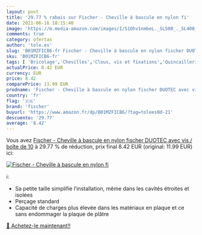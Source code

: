 ```yaml
---
layout: post
title: '29.77 % rabais sur Fischer - Cheville à bascule en nylon fi'
date: 2021-06-16 18:15:40
image: 'https://m.media-amazon.com/images/I/51Ohv1nmbeL._SL500_._SL400_.jpg'
comments: true
category: ofertas
author: 'tole.es'
slug: 'B01MZFICB6-fr Fischer - Cheville à bascule en nylon fischer DUOTEC avec...'
sku: 'B01MZFICB6-fr'
tags: [ 'Bricolage','Chevilles','Clous, vis et fixations','Quincaillerie','fischer', ]
actualPrice: 8.42 EUR
currency: EUR
price: 8.42
comparePrice: 11.99 EUR
prodname: 'Fischer - Cheville à bascule en nylon fischer DUOTEC avec vis / boîte de 10'
country: 'fr'
flag: '🇫🇷'
brand: 'fischer'
buyurl: 'https://www.amazon.fr/dp/B01MZFICB6/?tag=tolees0d-21'
descuento: '29.77'
average: '8.42'
---
```


Vous avez [Fischer - Cheville à bascule en nylon fischer DUOTEC avec vis / boîte de 10](https://www.amazon.fr/dp/B01MZFICB6/?tag=tolees0d-21)  à  29.77 % de réduction, prix final  8.42 EUR (original: 11.99 EUR) ici:

[![Fischer - Cheville à bascule en nylon fi](https://m.media-amazon.com/images/I/51Ohv1nmbeL._SL500_._SL400_.jpg)](https://www.amazon.fr/dp/B01MZFICB6/?tag=tolees0d-21)

ℹ️:

- Sa petite taille simplifie l’installation, même dans les cavités étroites et isolées
- Perçage standard
- Capacité de charges plus élevée dans les matériaux en plaque et ce sans endommager la plaque de plâtre

[🛒 Achetez-le maintenant!!](https://www.amazon.fr/dp/B01MZFICB6/?tag=tolees0d-21)
